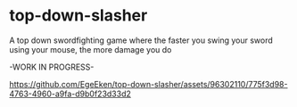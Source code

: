 # top-down-slasher
A top down swordfighting game where the faster you swing your sword using your mouse, the more damage you do

-WORK IN PROGRESS-

https://github.com/EgeEken/top-down-slasher/assets/96302110/775f3d98-4763-4960-a9fa-d9b0f23d33d2

